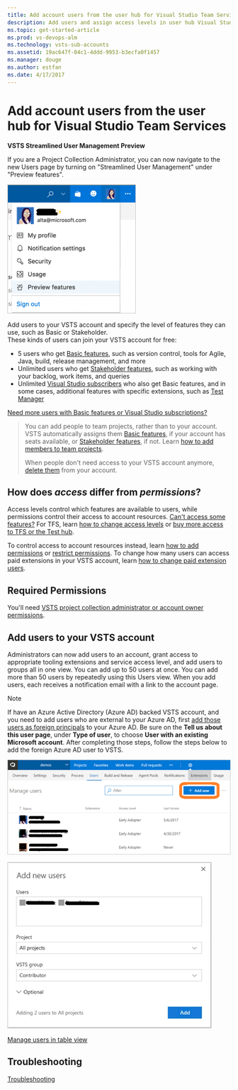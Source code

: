 ```yaml
---
title: Add account users from the user hub for Visual Studio Team Services
description: Add users and assign access levels in user hub Visual Studio Team Services
ms.topic: get-started-article
ms.prod: vs-devops-alm
ms.technology: vsts-sub-accounts
ms.assetid: 19ac647f-04c1-4ddd-9953-b3ecfa0f1457
ms.manager: douge
ms.author: estfan
ms.date: 4/17/2017
---
```


#	Add account users from the user hub for Visual Studio Team Services

**VSTS Streamlined User Management Preview**

If you are a Project Collection Administrator, you can now navigate to the new Users page by turning on "Streamlined User Management" under "Preview features".
 
![Choose Preview features from your user menu in the upper right corner](_img/user-hub/preview-features.png)

Add users to your VSTS account and specify the level of features they can use, such as Basic or Stakeholder.  
These kinds of users can join your VSTS account for free:

*	5 users who get [Basic features](https://www.visualstudio.com/team-services/compare-features/), 
such as version control, tools for Agile, Java, build, release management, and more
*	Unlimited users who get [Stakeholder features](https://www.visualstudio.com/team-services/compare-features/), 
such as working with your backlog, work items, and queries
*	Unlimited [Visual Studio subscribers](https://www.visualstudio.com/team-services/compare-features/) 
who also get Basic features, and in some cases, additional features with specific extensions, such as 
[Test Manager](https://marketplace.visualstudio.com/items?itemName=ms.vss-testmanager-web) 

[Need more users with Basic features or Visual Studio subscriptions?](add-basic-or-vs-subscription-users.md)


> You can add people to team projects, 
> rather than to your account. VSTS automatically assigns them 
> [Basic features](https://www.visualstudio.com/team-services/compare-features/), 
> if your account has seats available, 
> or [Stakeholder features](https://www.visualstudio.com/team-services/compare-features/), 
> if not. Learn [how to add members to team projects](add-team-members-vs.md).
>
> When people don't need access to your VSTS account anymore, [delete them](delete-account-users-users-hub.md) from your account. 


## How does *access* differ from *permissions*?

Access levels control which features are available to users, while permissions control their access to account resources. 
[Can't access some features?](faq-add-delete-users.md#feature-access) 
For TFS, learn [how to change access levels](../security/change-access-levels.md) 
or [buy more access to TFS or the Test hub](../billing/buy-access-tfs-test-hub.md). 

To control access to account resources instead, learn [how to add permissions](add-users.md) or 
[restrict permissions](restrict-access-tfs.md).  To change how many users can access paid extensions in your 
VSTS account, 
learn [how to change paid extension users](../billing/change-number-paid-extension-users.md).


## Required Permissions

You'll need [VSTS project collection administrator or account owner permissions](faq-add-delete-users.md#find-owner). 

##	Add users to your VSTS account

Administrators can now add users to an account, grant access to appropriate tooling extensions and service access level, 
and add users to groups all in one view. You can add up to 50 users at once.  You can add more than 50 users by repeatedly 
using this Users view.  When you add users, each receives a notification email with a 
link to the account page.

 > [!NOTE]
 > If have an Azure Active Directory (Azure AD) backed VSTS account, and you need to add users who are 
 > external to your Azure AD, first 
 > [add those users as foreign principals](https://docs.microsoft.com/en-us/azure/active-directory/active-directory-create-users#add-a-user) to 
 > your Azure AD.  Be sure on the **Tell us about this user page**, under **Type of user**, to choose **User with an 
 > existing Microsoft account**.  After completing those steps, follow the steps below to add the foreign Azure AD 
 > user to VSTS.

![Click the Add Users button](_img/user-hub/add-users-button.png)

![Add users by inviting them to the account](_img/user-hub/add-users.png)


[Manage users in table view](manage-users-table-view.md)



## Troubleshooting

[Troubleshooting](faq-add-delete-users.md)

